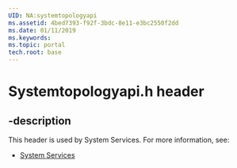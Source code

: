 ```yaml
---
UID: NA:systemtopologyapi
ms.assetid: 4bed7393-f92f-3bdc-8e11-e3bc2550f2dd
ms.date: 01/11/2019
ms.keywords: 
ms.topic: portal
tech.root: base
---
```


# Systemtopologyapi.h header


## -description


This header is used by System Services. For more information, see:

- [System Services](../_base/index.md)
